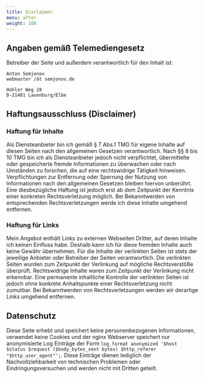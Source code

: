 ```yaml
---
title: Disclaimer
menu: after
weight: 100
---
```



## Angaben gemäß Telemediengesetz

Betreiber der Seite und außerdem verantwortlich für den Inhalt ist:

```
Anton Semjonov
webmaster /ät semjonov.de

Hohler Weg 28
D-21481 Lauenburg/Elbe
```

## Haftungsausschluss (Disclaimer)

### Haftung für Inhalte

Als Diensteanbieter bin ich gemäß § 7 Abs.1 TMG für eigene Inhalte auf diesen Seiten nach den allgemeinen Gesetzen verantwortlich. Nach §§ 8 bis 10 TMG bin ich als Diensteanbieter jedoch nicht verpflichtet, übermittelte oder gespeicherte fremde Informationen zu überwachen oder nach Umständen zu forschen, die auf eine rechtswidrige Tätigkeit hinweisen. Verpflichtungen zur Entfernung oder Sperrung der Nutzung von Informationen nach den allgemeinen Gesetzen bleiben hiervon unberührt. Eine diesbezügliche Haftung ist jedoch erst ab dem Zeitpunkt der Kenntnis einer konkreten Rechtsverletzung möglich. Bei Bekanntwerden von entsprechenden Rechtsverletzungen werde ich diese Inhalte umgehend entfernen.

### Haftung für Links

Mein Angebot enthält Links zu externen Webseiten Dritter, auf deren Inhalte ich keinen Einfluss habe. Deshalb kann ich für diese fremden Inhalte auch keine Gewähr übernehmen. Für die Inhalte der verlinkten Seiten ist stets der jeweilige Anbieter oder Betreiber der Seiten verantwortlich. Die verlinkten Seiten wurden zum Zeitpunkt der Verlinkung auf mögliche Rechtsverstöße überprüft. Rechtswidrige Inhalte waren zum Zeitpunkt der Verlinkung nicht erkennbar. Eine permanente inhaltliche Kontrolle der verlinkten Seiten ist jedoch ohne konkrete Anhaltspunkte einer Rechtsverletzung nicht zumutbar. Bei Bekanntwerden von Rechtsverletzungen werden wir derartige Links umgehend entfernen.

## Datenschutz

Diese Seite erhebt und speichert keine personenbezogenen Informationen, verwendet keine Cookies und der nginx Webserver speichert nur anonymisierte Log Einträge der Form `log_format anonymized '$host $status $request ($body_bytes_sent bytes) $http_referer "$http_user_agent"';`. Diese Einträge dienen lediglich der Nachvollziehbarkeit von technischen Problemen oder Eindringungsversuchen und werden nicht mit Dritten geteilt.
